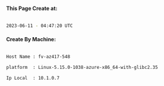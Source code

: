 
   
#### This Page Create at:

```bash

2023-06-11 - 04:47:20 UTC

```

#### Create By Machine:

```bash

Host Name : fv-az417-548

platform  : Linux-5.15.0-1038-azure-x86_64-with-glibc2.35

Ip Local  : 10.1.0.7

```

